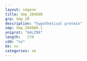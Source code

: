 ```yaml
---
layout: smgene
title: Smp_204680
grp: Smp_20
description: "hypothetical protein"
smp: Smp_204680.1
uniprot: "G4LZ96"
length:   270
cdd: "ns"
kk: ns
categories: sm
---
```

